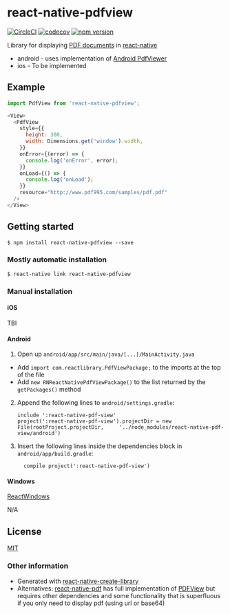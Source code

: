
# react-native-pdfview

[![CircleCI](https://circleci.com/gh/rumax/react-native-PDFView.svg?style=shield)](https://circleci.com/gh/rumax/react-native-PDFView)
[![codecov](https://codecov.io/gh/rumax/react-native-PDFView/branch/master/graph/badge.svg)](https://codecov.io/gh/rumax/react-native-PDFView)
[![npm version](https://badge.fury.io/js/react-native-PDFView.svg)](https://badge.fury.io/js/react-native-PDFView)

Library for displaying [PDF documents](https://acrobat.adobe.com/us/en/acrobat/about-adobe-pdf.html) in [react-native](http://facebook.github.io/react-native/)

- android - uses implementation of [Android PdfViewer](https://github.com/barteksc/AndroidPdfViewer)
- ios - To be implemented

## Example

```js
import PdfView from 'react-native-pdfview';

<View>
  <PdfView
    style={{
      height: 360,
      width: Dimensions.get('window').width,
    }}
    onError={(error) => {
      console.log('onError', error);
    }}
    onLoad={() => {
      console.log('onLoad');
    }}
    resource="http://www.pdf995.com/samples/pdf.pdf"
  />
</View>
```

## Getting started

`$ npm install react-native-pdfview --save`

### Mostly automatic installation

`$ react-native link react-native-pdfview`

### Manual installation


#### iOS

TBI

#### Android

1. Open up `android/app/src/main/java/[...]/MainActivity.java`
  - Add `import com.reactlibrary.PdfViewPackage;` to the imports at the top of the file
  - Add `new RNReactNativePdfViewPackage()` to the list returned by the `getPackages()` method
2. Append the following lines to `android/settings.gradle`:
  	```
  	include ':react-native-pdf-view'
  	project(':react-native-pdf-view').projectDir = new File(rootProject.projectDir, 	'../node_modules/react-native-pdf-view/android')
  	```
3. Insert the following lines inside the dependencies block in `android/app/build.gradle`:
  	```
      compile project(':react-native-pdf-view')
  	```

#### Windows
[ReactWindows](https://github.com/ReactWindows/react-native)

N/A

## License

[MIT](https://opensource.org/licenses/MIT)

### Other information

- Generated with [react-native-create-library](https://github.com/frostney/react-native-create-library)
- Alternatives: [react-native-pdf](https://www.npmjs.com/package/react-native-pdf) has full implementation of [PDFView](https://github.com/barteksc/AndroidPdfViewer) but requires other dependencies and some functionality that is superfluous if you only need to display pdf (using url or base64)
